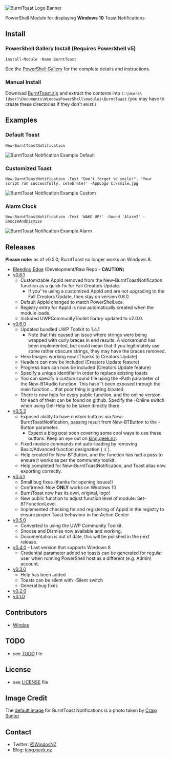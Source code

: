 ![BurntToast Logo Banner](/Media/BurntToast-Wide.png)

PowerShell Module for displaying **Windows 10** Toast Notifications

## Install

### PowerShell Gallery Install (Requires PowerShell v5)

    Install-Module -Name BurntToast

See the [PowerShell Gallery](http://www.powershellgallery.com/packages/BurntToast/) for the complete details and instructions.

### Manual Install

Download [BurntToast.zip](https://github.com/Windos/BurntToast/releases/download/v0.5.1/BurntToast.zip) and extract the contents into `C:\Users\[User]\Documents\WindowsPowerShell\modules\BurntToast` (you may have to create these directories if they don't exist.)

## Examples

### Default Toast

    New-BurntToastNotification

![BurntToast Notification Example Default](/Media/Example1-Default.png)

### Customized Toast

    New-BurntToastNotification -Text "Don't forget to smile!", 'Your script ran successfully, celebrate!' -AppLogo C:\smile.jpg

![BurntToast Notification Example Custom](/Media/Example2-Custom.png)

### Alarm Clock

    New-BurntToastNotification -Text 'WAKE UP!' -Sound 'Alarm2' -SnoozeAndDismiss

![BurntToast Notification Example Alarm](/Media/Example3-Alarm.png)

## Releases

**Please note:** as of v0.5.0, BurntToast no longer works on Windows 8.

* [Bleeding Edge](https://github.com/Windos/BurntToast/archive/v0.6.1.zip) (Development/Raw Repo - **CAUTION**)
* [v0.6.1](https://github.com/Windos/BurntToast/releases/download/v0.6.1/BurntToast.zip)
    * Customizable AppId removed from the New-BurntToastNotification function as a quick fix for Fall Creators Update.
        * If you''re using a customized AppId and are not upgrading to the Fall Creators Update, then stay on version 0.6.0.
    * Default AppId changed to match PowerShell.exe.
    * Registry entry for AppId is now automatically created when the module loads.
    * Included UWPCommunityToolkit library updated to v2.0.0.
* [v0.6.0](https://github.com/Windos/BurntToast/releases/download/v0.6.0/BurntToast.zip)
    * Updated bundled UWP Toolkit to 1.4.1
        * Note that this caused an issue where strings were being wrapped with curly braces in end results. A workaround has been implemented, but could mean that if you legitimately use some rather obscure strings, they may have the braces removed.
    * Hero Images working now (Thanks to Creators Update)
    * Headers can now be included (Creators Update feature)
    * Progress bars can now be included (Creators Update feature)
    * Specify a unique identifier in order to replace existing toasts
    * You can specify a custom sound file using the -Path parameter of the New-BTAudio function. This hasn''t been exposed through the main function... that poor thing is getting bloated.
    * There is now help for every public function, and the online version for each of them can be found on github. Specify the -Online switch when using Get-Help to be taken directly there.
* [v0.5.2](https://github.com/Windos/BurntToast/releases/download/v0.5.2/BurntToast.zip)
    * Exposed ability to have custom buttons via New-BurntToastNotification, passing result from New-BTButton to the -Button parameter.
        * Expect a blog post soon covering some cool ways to use these buttons. Keep an eye out on [king.geek.nz](http://king.geek.nz).
    * Fixed module commands not auto-loading by removing Basic/Advanced function designation ( :( ).
    * Help created for New-BTButton, and the function has had a pass to ensure it works as per the community toolkit.
    * Help completed for New-BurntToastNotification, and Toast alias now exporting correctly.
* [v0.5.1](https://github.com/Windos/BurntToast/releases/download/v0.5.1/BurntToast.zip)
    * Small bug fixes (thanks for opening issues!)
    * Confirmed: Now **ONLY** works on Windows 10
    * BurntToast now has its own, original, logo!
    * New public function to adjust function level of module: Set-BTFunctionLevel
    * Implemented checking for and registering of AppId in the registry to ensure proper Toast behaviour in the Action Center
* [v0.5.0](https://github.com/Windos/BurntToast/releases/download/v0.5.0/BurntToast.zip)
    * Converted to using the UWP Community Toolkit.
    * Snooze and Dismiss now available and working.
    * Documentation is out of date, this will be polished in the next release.
* [v0.4.0](https://github.com/Windos/BurntToast/releases/download/v0.4.0/BurntToast.zip) - Last version that supports Windows 8
    * Credential parameter added so toasts can be generated for regular user when running PowerShell host as a different (e.g. Admin) account.
* [v0.3.0](https://github.com/Windos/BurntToast/releases/download/v0.3.0/BurntToast.zip)
    * Help has been added
    * Toasts can be silent with -Silent switch
    * General bug fixes
* [v0.2.0](https://github.com/Windos/BurntToast/releases/download/v0.2.0/BurntToast.zip)
* [v0.1.0](https://github.com/Windos/BurntToast/releases/download/v0.1.0/BurntToast.zip)

## Contributors
* [Windos](https://github.com/Windos)

## TODO
* see [TODO](TODO.md) file

## License
* see [LICENSE](LICENSE.md) file

## Image Credit
The [default image](BurntToast.png) for BurntToast Notifications is a photo taken by [Craig Sunter](https://www.flickr.com/photos/16210667@N02/17230428864)

## Contact

* Twitter: [@WindosNZ](https://twitter.com/windosnz)
* Blog: [king.geek.nz](http://king.geek.nz/)
